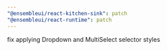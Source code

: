 ```yaml
---
"@ensembleui/react-kitchen-sink": patch
"@ensembleui/react-runtime": patch
---
```


fix applying Dropdown and MultiSelect selector styles
